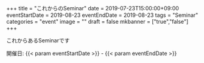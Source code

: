 +++
title =  "これからのSeminar"
date = 2019-07-23T15:00:00+09:00
eventStartDate = 2019-08-23
eventEndDate = 2019-08-23
tags = "Seminar"
categories = "event"
image = ""
draft = false
mkbanner = ["true","false"]
+++

これからあるSeminarです

開催日: {{< param eventStartDate >}} - {{< param eventEndDate >}}
